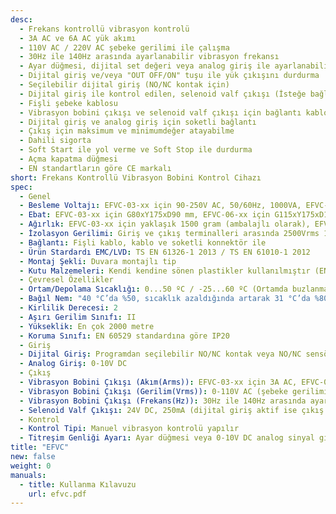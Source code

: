 ```yaml
---
desc:
  - Frekans kontrollü vibrasyon kontrolü
  - 3A AC ve 6A AC yük akımı
  - 110V AC / 220V AC şebeke gerilimi ile çalışma
  - 30Hz ile 140Hz arasında ayarlanabilir vibrasyon frekansı
  - Ayar düğmesi, dijital set değeri veya analog giriş ile ayarlanabilir set değeri
  - Dijital giriş ve/veya "OUT OFF/ON" tuşu ile yük çıkışını durdurma
  - Seçilebilir dijital giriş (NO/NC kontak için)
  - Dijital giriş ile kontrol edilen, selenoid valf çıkışı (İsteğe bağlı, 24V DC/250mA)
  - Fişli şebeke kablosu
  - Vibrasyon bobini çıkışı ve selenoid valf çıkışı için bağlantı kabloları
  - Dijital giriş ve analog giriş için soketli bağlantı
  - Çıkış için maksimum ve minimumdeğer atayabilme
  - Dahili sigorta
  - Soft Start ile yol verme ve Soft Stop ile durdurma
  - Açma kapatma düğmesi
  - EN standartların göre CE markalı
short: Frekans Kontrollü Vibrasyon Bobini Kontrol Cihazı
spec:
  - Genel
  - Besleme Voltajı: EFVC-03-xx için 90-250V AC, 50/60Hz, 1000VA, EFVC-06-xx için 90-250V AC, 50/60Hz, 2000VA
  - Ebat: EFVC-03-xx için G80xY175xD90 mm, EFVC-06-xx için G115xY175xD160mm
  - Ağırlık: EFVC-03-xx için yaklaşık 1500 gram (ambalajlı olarak), EFVC-06-xx için yaklaşık 2500 gram (ambalajlı olarak)
  - İzolasyon Gerilimi: Giriş ve çıkış terminalleri arasında 2500Vrms 1 dakika
  - Bağlantı: Fişli kablo, kablo ve soketli konnektör ile
  - Ürün Stardardı EMC/LVD: TS EN 61326-1 2013 / TS EN 61010-1 2012
  - Montaj Şekli: Duvara montajlı tip
  - Kutu Malzemeleri: Kendi kendine sönen plastikler kullanılmıştır (EN 60695-11-10 standarduna göre V-0)
  - Çevresel Özellikler
  - Ortam/Depolama Sıcaklığı: 0...50 ºC / -25...60 ºC (Ortamda buzlanma ve yoğuşma olmamalıdır.)
  - Bağıl Nem: "40 °C’da %50, sıcaklık azaldığında artarak 31 °C’da %80 olabilir (yoğuşma olmamalıdır)"
  - Kirlilik Derecesi: 2
  - Aşırı Gerilim Sınıfı: II
  - Yükseklik: En çok 2000 metre
  - Koruma Sınıfı: EN 60529 standardına göre IP20
  - Giriş
  - Dijital Giriş: Programdan seçilebilir NO/NC kontak veya NO/NC sensör ile yük çıkışı durdurulabilir ve selenoid valf çıkışı aktif edilir. Cihaz üzerindeki +12V DC (Maksimum 30mA) gerilim çıkışı ile veya harici 10-30V DC gerilim ile kullanılabilir.
  - Analog Giriş: 0-10V DC
  - Çıkış
  - Vibrasyon Bobini Çıkışı (Akım(Arms)): EFVC-03-xx için 3A AC, EFVC-06-xx için 6A AC
  - Vibrasyon Bobini Çıkışı (Gerilim(Vrms)): 0-110V AC (şebeke gerilimi 110V AC için) veya 0-220V AC (şebeke gerilimi 220V AC için)
  - Vibrasyon Bobini Çıkışı (Frekans(Hz)): 30Hz ile 140Hz arasında ayaralanabilir
  - Selenoid Valf Çıkışı: 24V DC, 250mA (dijital giriş aktif ise çıkış verilir)
  - Kontrol
  - Kontrol Tipi: Manuel vibrasyon kontrolü yapılır
  - Titreşim Genliği Ayarı: Ayar düğmesi veya 0-10V DC analog sinyal girişi ile ayarlanabilir
title: "EFVC"
new: false
weight: 0
manuals:
  - title: Kullanma Kılavuzu
    url: efvc.pdf
---
```

